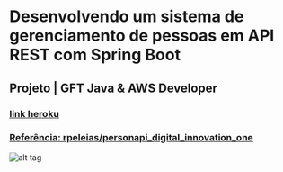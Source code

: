 # Desenvolvendo um sistema de gerenciamento de pessoas em API REST com Spring Boot

## Projeto | GFT Java & AWS Developer

### [link heroku](https://peopleapi-rtof-test.herokuapp.com/person)

### [Referência: rpeleias/personapi_digital_innovation_one](https://github.com/rpeleias/personapi_digital_innovation_one)

![alt tag](https://hermes.digitalinnovation.one/site/images/logo-footer.png)
